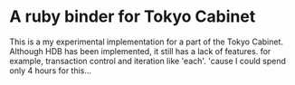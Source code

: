 A ruby binder for Tokyo Cabinet 
=========

This is a my experimental implementation for a part of the Tokyo Cabinet.
Although HDB has been implemented, it still has a lack of features. for example, transaction control and iteration like 'each'. 'cause I could spend only 4 hours for this...

